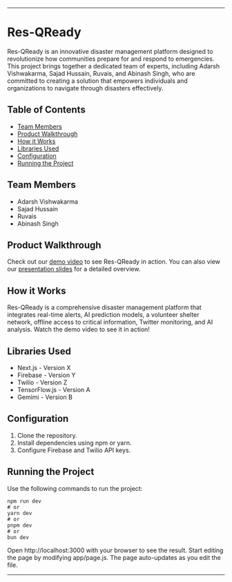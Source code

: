 

---

# Res-QReady

Res-QReady is an innovative disaster management platform designed to revolutionize how communities prepare for and respond to emergencies. This project brings together a dedicated team of experts, including Adarsh Vishwakarma, Sajad Hussain, Ruvais, and Abinash Singh, who are committed to creating a solution that empowers individuals and organizations to navigate through disasters effectively.

## Table of Contents

- [Team Members](#team-members)
- [Product Walkthrough](#product-walkthrough)
- [How it Works](#how-it-works)
- [Libraries Used](#libraries-used)
- [Configuration](#configuration)
- [Running the Project](#running-the-project)

## Team Members
- Adarsh Vishwakarma
- Sajad Hussain
- Ruvais
- Abinash Singh

## Product Walkthrough
Check out our [demo video](Link-here) to see Res-QReady in action. You can also view our [presentation slides](Link-to-PPT) for a detailed overview.

## How it Works
Res-QReady is a comprehensive disaster management platform that integrates real-time alerts, AI prediction models, a volunteer shelter network, offline access to critical information, Twitter monitoring, and AI analysis. Watch the demo video to see it in action!

## Libraries Used
- Next.js - Version X
- Firebase - Version Y
- Twilio - Version Z
- TensorFlow.js - Version A
- Gemimi - Version B

## Configuration
1. Clone the repository.
2. Install dependencies using npm or yarn.
3. Configure Firebase and Twilio API keys.

## Running the Project
Use the following commands to run the project:

```
npm run dev
# or 
yarn dev
# or
pnpm dev
# or
bun dev
```

Open http://localhost:3000 with your browser to see the result. Start editing the page by modifying app/page.js. The page auto-updates as you edit the file.

---
